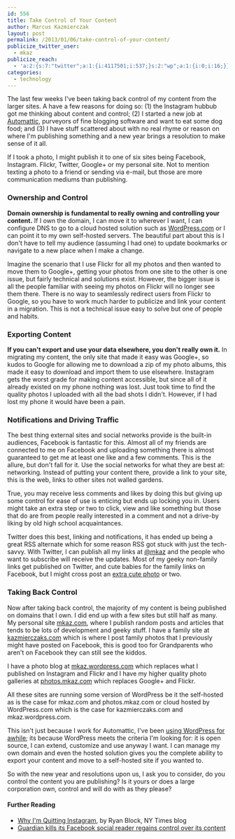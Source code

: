```yaml
---
id: 556
title: Take Control of Your Content
author: Marcus Kazmierczak
layout: post
permalink: /2013/01/06/take-control-of-your-content/
publicize_twitter_user:
  - mkaz
publicize_reach:
  - 'a:2:{s:7:"twitter";a:1:{i:4117501;i:537;}s:2:"wp";a:1:{i:0;i:16;}}'
categories:
  - technology
---
```

The last few weeks I've been taking back control of my content from the larger sites. A have a few reasons for doing so: (1) the Instagram hubbub got me thinking about content and control; (2) I started a new job at [Automattic][1], purveyors of fine blogging software and want to eat some dog food; and (3) I have stuff scattered about with no real rhyme or reason on where I'm publishing something and a new year brings a resolution to make sense of it all.

If I took a photo, I might publish it to one of six sites being Facebook, Instagram. Flickr, Twitter, Google+ or my personal site. Not to mention texting a photo to a friend or sending via e-mail, but those are more communication mediums than publishing.

### Ownership and Control 

**Domain ownership is fundamental to really owning and controlling your content.** If I own the domain, I can move it to wherever I want, I can configure DNS to go to a cloud hosted solution such as [WordPress.com][2] or I can point it to my own self-hosted servers. The beautiful part about this is I don't have to tell my audience (assuming I had one) to update bookmarks or navigate to a new place when I make a change.

Imagine the scenario that I use Flickr for all my photos and then wanted to move them to Google+, getting your photos from one site to the other is one issue, but fairly technical and solutions exist. However, the bigger issue is all the people familiar with seeing my photos on Flickr will no longer see them there. There is no way to seamlessly redirect users from Flickr to Google, so you have to work much harder to publicize and link your content in a migration. This is not a technical issue easy to solve but one of people and habits.

### Exporting Content 

**If you can't export and use your data elsewhere, you don't really own it.** In migrating my content, the only site that made it easy was Google+, so kudos to Google for allowing me to download a zip of my photo albums, this made it easy to download and import them to use elsewhere. Instagram gets the worst grade for making content accessible, but since all of it already existed on my phone nothing was lost. Just took time to find the quality photos I uploaded with all the bad shots I didn't. However, if I had lost my phone it would have been a pain.

### Notifications and Driving Traffic 

The best thing external sites and social networks provide is the built-in audiences, Facebook is fantastic for this. Almost all of my friends are connected to me on Facebook and uploading something there is almost guaranteed to get me at least one like and a few comments. This is the allure, but don't fall for it. Use the social networks for what they are best at: networking. Instead of putting your content there, provide a link to your site, this is the web, links to other sites not walled gardens.

True, you may receive less comments and likes by doing this but giving up some control for ease of use is enticing but ends up locking you in. Users might take an extra step or two to click, view and like something but those that do are from people really interested in a comment and not a drive-by liking by old high school acquaintances.

Twitter does this best, linking and notifications, it has ended up being a great RSS alternate which for some reason RSS got stuck with just the tech-savvy. With Twitter, I can publish all my links at [@mkaz][3] and the people who want to subscribe will receive the updates. Most of my geeky non-family links get published on Twitter, and cute babies for the family links on Facebook, but I might cross post an [extra cute photo][4] or two.

### Taking Back Control 

Now after taking back control, the majority of my content is being published on domains that I own. I did end up with a few sites but still half as many. My personal site [mkaz.com][5], where I publish random posts and articles that tends to be lots of development and geeky stuff. I have a family site at [kazmierczaks.com][6] which is where I post family photos that I previously might have posted on Facebook, this is good too for Grandparents who aren't on Facebook they can still see the kiddos.

I have a photo blog at [mkaz.wordpress.com][7] which replaces what I published on Instagram and Flickr and I have my higher quality photo galleries at [photos.mkaz.com][8] which replaces Google+ and Flickr.

All these sites are running some version of WordPress be it the self-hosted as is the case for mkaz.com and photos.mkaz.com or cloud hosted by WordPress.com which is the case for kazmierczaks.com and mkaz.wordpress.com.

This isn't just because I work for Automattic, I've been [using WordPress for awhile][9]; its because WordPress meets the criteria I'm looking for: it is open source, I can extend, customize and use anyway I want. I can manage my own domain and even the hosted solution gives you the complete ability to export your content and move to a self-hosted site if you wanted to.

So with the new year and resolutions upon us, I ask you to consider, do you control the content you are publishing? Is it yours or does a large corporation own, control and will do with as they please?

#### Further Reading

  * [Why I'm Quitting Instagram][10], by Ryan Block, NY Times blog 
  * [Guardian kills its Facebook social reader regains control over its content][11]

 [1]: http://www.automattic.com
 [2]: http://wordpress.com/
 [3]: http://twitter.com/mkaz
 [4]: http://mkaz.wordpress.com/2012/12/29/the-moods-of-marisa/
 [5]: https://mkaz.com/
 [6]: http://kazmierczaks.com/
 [7]: http://mkaz.wordpress.com/
 [8]: http://photos.mkaz.com/
 [9]: https://mkaz.com/web-dev/finally-using-some-one-elses-blog-software
 [10]: http://bits.blogs.nytimes.com/2012/12/31/126113/
 [11]: http://gigaom.com/2012/12/13/guardian-kills-its-facebook-social-reader-regains-control-over-its-content/